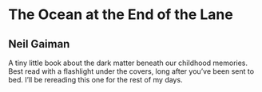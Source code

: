 # The Ocean at the End of the Lane
## Neil Gaiman
A tiny little book about the dark matter beneath our childhood memories. Best read with a flashlight under the covers, long after you’ve been sent to bed. I’ll be rereading this one for the rest of my days.
